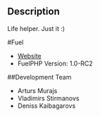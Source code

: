 ## Description

Life helper. Just it :)

#Fuel

* [Website](http://saaboke.com/)
* FuelPHP Version: 1.0-RC2

##Development Team

* Arturs Murajs
* Vladimirs Stirmanovs
* Deniss Kaibagarovs 













